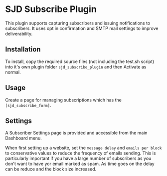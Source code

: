 # SJD Subscribe Plugin

This plugin supports capturing subscribers and issuing notifications to subscribers. It uses opt in confirmation and SMTP mail settings to improve deliverability. 

## Installation

To install, copy the required source files (not including the test.sh script) into it's own plugin folder `sjd_subscribe_plugin` 
and then Activate as normal.

## Usage

Create a page for managing subscriptions which has the `[sjd_subscribe_form]`.

## Settings

A Subscriber Settings page is provided and accessible from the main Dashboard menu.

When first setting up a website, set the `message delay` and `emails per block` to conservative values to reduce the frequency of emails sending. This is particularly important if you have a large number of subscribers as you don't want to have yor email marked as spam. As time goes on the delay can be reduce and the block size increased.




